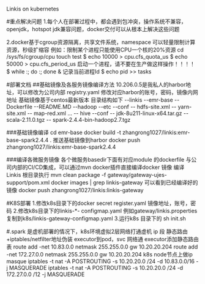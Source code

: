 Linkis on kubernetes

#重点解决问题
1.每个人在部署过程中，都会遇到包冲突，操作系统不兼容，openjdk，hotspot jdk兼容问题，docker交付可以从根本上解决这些问题

2.docker基于cgroup资源隔离，共享文件系统，namespace 可以轻量限制计算资源，秒级扩缩容
 例如：限制某个进程只能使用CPU一个核的20%资源
 cd /sys/fs/cgroup/cpu
 touch test 
 $ echo 10000 > cpu.cfs_quota_us 
 $ echo 50000 > cpu.cfs_period_us
 启动一个进程，请不要在生产做这样操作！！！！  
 $ while :; do :; done &
 记录当前进程Id
 $ echo pid >> tasks

#部署文档
##基础镜像及各服务镜像编译方法
  10.206.0.5是我私人的harbor地址，可以修改为公司内部
  registry.yaml 修改对应harbor的账号，密码，镜像内网地址
  基础镜像基于centos最新版本
  目录结构如下
  --linkis 
    --emr-base
       --Dockerfile
       --README.MD
       --hadoop
          --etc
             --conf
               -- hdfs-site.xml
               -- yarn-site.xml
               -- map-red.xml
               ...
       -- hive
          --conf 
       -- jdk-8u211-linux-x64.tar.gz
       -- scala-2.11.0.tgz
       -- spark-2.4.4-bin-hadoop2.7.tgz
 
###基础镜像编译
cd emr-base
docker build -t zhangrong1027/linkis:emr-base-spark2.4.4 .
推送基础镜像到harbor
docker push  zhangrong1027/linkis:emr-base-spark2.4.4 



###编译各微服务镜像
各个微服务basedir下面有对应module 的dockerfile
与公司内部的CI/CD集成，可以通过mvn docker插件直接编译docker 镜像
编译
    Linkis 根目录执行
    mvn clean package  -f gateway/gateway-ujes-support/pom.xml
    docker images | grep linkis-gateway
可以看到已经编译好的镜像
    docker push zhangrong1027/linkis:linkis-gateway   

#K8S部署
1.修改k8s目录下的docker secret
  register.yaml  镜像地址，账号，密码
2.修改k8s目录下的linkis-*- configmap.yaml
  例如gateway/linkis.properties 复制到k8s/linkis-gateway-configmap.yaml
3.运行k8s 目录下的 sh init.sh

#.spark 是虚机部署的情况下，k8s环境虚拟2层网络打通虚机 ip 段
 静态路由+iptables/netfilter地址伪装
 executor到pod，svc 网络通
 executor添加静态路由表
 route add -net   10.83.0.0  netmask  255.255.0.0  gw  10.20.20.204
 route add -net   172.27.0.0 netmask  255.255.0.0  gw  10.20.20.204
 k8s node节点上做ip  masque
 iptables -t nat -A POSTROUTING -s  10.20.20.0 /24 -d  10.83.0.0/16 -j MASQUERADE
 iptables -t nat -A POSTROUTING -s  10.20.20.0 /24 -d  172.27.0.0 /12 -j  MASQUERADE
